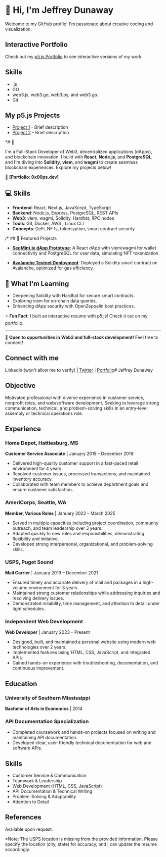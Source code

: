 # 👋 Hi, I'm Jeffrey Dunaway

Welcome to my GitHub profile! I'm passionate about creative coding and visualization.

## Interactive Portfolio
Check out my [p5.js Portfolio](https://jeffreydunaway.github.io/portfolio) to see interactive versions of my work.

## Skills
- .js
- GO
- web3.js, web3.go, web3.py, and web3.go.
- Git

## My p5.js Projects
- [Project 1](https://github.com/jeffreydunaway/project1) - Brief description
- [Project 2](https://github.com/jeffreydunaway/project2) - Brief description

*# 👋

I'm a Full-Stack Developer of Web3, decentralized applications (dApps), and blockchain innovation. I build with **React**, **Node.js**, and **PostgreSQL**, and I'm diving into **Solidity**, **viem**, and **wagmi** to create seamless blockchain experiences. Explore my projects below!

🔗 **[Portfolio: 0x00ps.dev]**

## 💻 Skills
- **Frontend**: React, Next.js, JavaScript, TypeScript
- **Backend**: Node.js, Express, PostgreSQL, REST APIs
- **Web3**: viem, wagmi, Solidity, Hardhat, RPC nodes
- **Tools**: Git, Docker, AWS , Linux CLI
- **Concepts**: DeFi, NFTs, tokenization, smart contract security

/* ## 📌 Featured Projects
- **[SegMint.io dApp Prototype](https://github.com/yourusername/segmint-io)**: A React dApp with viem/wagmi for wallet connectivity and PostgreSQL for user data, simulating NFT tokenization.

- **[Avalanche Testnet Deployment](https://github.com/__/avalanche-testnet)**: Deployed a Solidity smart contract on Avalanche, optimized for gas efficiency.
## 🚀 What I'm Learning
- Deepening Solidity with Hardhat for secure smart contracts.
- Exploring viem for on-chain data queries.
- Enhancing dApp security with OpenZeppelin best practices.

⭐️ **Fun Fact**: I built an interactive resume with p5.js! Check it out on my portfolio.

---

📢 **Open to opportunities in Web3 and full-stack development!** Feel free to connect!

## Connect with me
Linkedin (won't allow me to verify) | [Twitter](#) | [Portfolio](#)# Jeffrey Dunaway


## Objective

Motivated professional with diverse experience in customer service, nonprofit roles, and web/software development. Seeking to leverage strong communication, technical, and problem-solving skills in an entry-level assembly or technical operations role.

## Experience

### Home Depot, Hattiesburg, MS
**Customer Service Associate** | January 2015 – December 2018  
- Delivered high-quality customer support in a fast-paced retail environment for 4 years.  
- Resolved customer issues, processed transactions, and maintained inventory accuracy.  
- Collaborated with team members to achieve department goals and ensure customer satisfaction.

### AmeriCorps, Seattle, WA
**Member, Various Roles** | January 2022 – March 2025  
- Served in multiple capacities including project coordination, community outreach, and team leadership over 3 years.  
- Adapted quickly to new roles and responsibilities, demonstrating flexibility and initiative.  
- Developed strong interpersonal, organizational, and problem-solving skills.

### USPS, Puget Sound
**Mail Carrier** | January 2019 – December 2021  
- Ensured timely and accurate delivery of mail and packages in a high-volume environment for 3 years.  
- Maintained strong customer relationships while addressing inquiries and resolving delivery issues.  
- Demonstrated reliability, time management, and attention to detail under tight schedules.

### Independent Web Development
**Web Developer** | January 2023 – Present  
- Designed, built, and maintained a personal website using modern web technologies over 2 years.  
- Implemented features using HTML, CSS, JavaScript, and integrated APIs.  
- Gained hands-on experience with troubleshooting, documentation, and continuous improvement.

## Education

### University of Southern Mississippi
**Bachelor of Arts in Economics** | 2014

### API Documentation Specialization
- Completed coursework and hands-on projects focused on writing and maintaining API documentation.  
- Developed clear, user-friendly technical documentation for web and software APIs.

## Skills

- Customer Service & Communication  
- Teamwork & Leadership  
- Web Development (HTML, CSS, JavaScript)  
- API Documentation & Technical Writing  
- Problem-Solving & Adaptability  
- Attention to Detail

## References

Available upon request.

*Note: The USPS location is missing from the provided information. Please specify the location (city, state) for accuracy, and I can update the resume accordingly.
